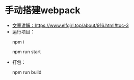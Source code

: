 # 手动搭建webpack
<ul>
  <li><a href="https://www.elfgirl.top/about/916.html#toc-3">文章讲解：https://www.elfgirl.top/about/916.html#toc-3 </a></li>   
  <li>运行项目：
    <p>npm i </p>
    <p>npm run start </p>
  </li>   
  <li>打包：
    <p> npm run build  </p>
  </li>
</ul>
